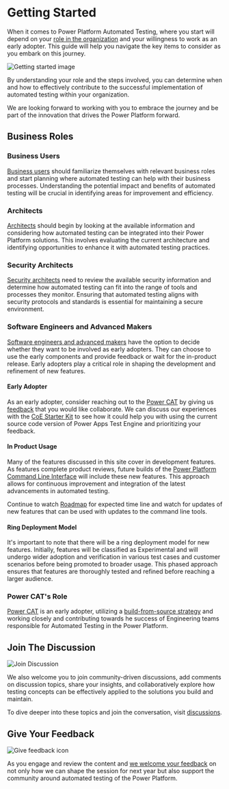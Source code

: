 # Getting Started

When it comes to Power Platform Automated Testing, where you start will depend on your <a href="/powerfuldev-testing/roles-and-responsibilities">role in the organization</a> and your willingness to work as an early adopter. This guide will help you navigate the key items to consider as you embark on this journey.

![Getting started image](/powerfuldev-testing/assets/images/getting-started.png)

By understanding your role and the steps involved, you can determine when and how to effectively contribute to the successful implementation of automated testing within your organization. 

We are looking forward to working with you to embrace the journey and be part of the innovation that drives the Power Platform forward.

## Business Roles

### Business Users

[Business users](/powerfuldev-testing/roles-and-responsibilities#business-roles) should familiarize themselves with relevant business roles and start planning where automated testing can help with their business processes. Understanding the potential impact and benefits of automated testing will be crucial in identifying areas for improvement and efficiency.

### Architects

[Architects](/powerfuldev-testing/roles-and-responsibilities#technical-roles) should begin by looking at the available information and considering how automated testing can be integrated into their Power Platform solutions. This involves evaluating the current architecture and identifying opportunities to enhance it with automated testing practices.

### Security Architects

[Security architects](/powerfuldev-testing/roles-and-responsibilities#risk-and-compliance) need to review the available security information and determine how automated testing can fit into the range of tools and processes they monitor. Ensuring that automated testing aligns with security protocols and standards is essential for maintaining a secure environment.

### Software Engineers and Advanced Makers

[Software engineers and advanced makers](/powerfuldev-testing/roles-and-responsibilities#technical-roles) have the option to decide whether they want to be involved as early adopters. They can choose to use the early components and provide feedback or wait for the in-product release. Early adopters play a critical role in shaping the development and refinement of new features.

#### Early Adopter

As an early adopter, consider reaching out to the [Power CAT](../roles-and-responsibilities/powercat.md) by giving us [feedback](https://aka.ms/powerfuldevs/testing/feedback) that you would like collaborate. We can discuss our experiences with the [CoE Starter Kit](../examples/coe-kit-automate-test-sample.md) to see how it could help you with using the current source code version of Power Apps Test Engine and prioritizing your feedback.

#### In Product Usage

Many of the features discussed in this site cover in development features. As features complete product reviews, future builds of the [Power Platform Command Line Interface](https://learn.microsoft.com/power-platform/developer/cli/reference/test) will include these new features. This approach allows for continuous improvement and integration of the latest advancements in automated testing.

Continue to watch [Roadmap](../context/roadmap-alignment.md) for expected time line and watch for updates of new features that can be used with updates to the command line tools.

#### Ring Deployment Model

It's important to note that there will be a ring deployment model for new features. Initially, features will be classified as Experimental and will undergo wider adoption and verification in various test cases and customer scenarios before being promoted to broader usage. This phased approach ensures that features are thoroughly tested and refined before reaching a larger audience.

### Power CAT's Role

<a href="/powerfuldev-testing/roles-and-responsibilities/powercat">Power CAT</a> is an early adopter, utilizing a [build-from-source strategy](../examples/coe-kit-build-from-source-run-tests.md) and working closely and contributing towards he success of Engineering teams responsible for Automated Testing in the Power Platform.  

## Join The Discussion

![Join Discussion](/powerfuldev-testing/assets/images/join-discussions.png)

We also welcome you to join community-driven discussions, add comments on discussion topics, share your insights, and collaboratively explore how testing concepts can be effectively applied to the solutions you build and maintain. 

To dive deeper into these topics and join the conversation, visit <a href="/powerfuldev-testing/discussion">discussions</a>.

## Give Your Feedback

![Give feedback icon](/powerfuldev-testing/assets/images/give-feedback.png)

As you engage and review the content and [we welcome your feedback](https://aka.ms/powerfuldevs/testing/feedback) on not only how we can shape the session for next year but also support the community around automated testing of the Power Platform.
